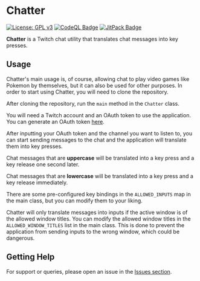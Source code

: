 # Chatter

[![License: GPL v3](https://img.shields.io/badge/License-GPLv3-blue.svg)](https://www.gnu.org/licenses/gpl-3.0)
[![CodeQL Badge](https://github.com/Foulest/Chatter/actions/workflows/codeql.yml/badge.svg)](https://github.com/Foulest/Chatter/actions/workflows/codeql.yml)
[![JitPack Badge](https://jitpack.io/v/Foulest/Chatter.svg)](https://jitpack.io/#Foulest/Chatter)

**Chatter** is a Twitch chat utility that translates chat messages into key presses.

## Usage

Chatter's main usage is, of course, allowing chat to play video games like Pokemon by themselves, but it can also be
used for other purposes. In order to start using Chatter, you will need to clone the repository.

After cloning the repository, run the `main` method in the `Chatter` class.

You will need a Twitch account and an OAuth token to use the application. You can generate an OAuth token
[here](https://twitchapps.com/tmi/).

After inputting your OAuth token and the channel you want to listen to, you can start sending messages to the chat
and the application will translate them into key presses.

Chat messages that are **uppercase** will be translated into a key press and a key release one second later.

Chat messages that are **lowercase** will be translated into a key press and a key release immediately.

There are some pre-configured key bindings in the `ALLOWED_INPUTS` map in the main class, but you can modify them to
your liking.

Chatter will only translate messages into inputs if the active window is of the allowed window titles. You can modify
the allowed window titles in the `ALLOWED_WINDOW_TITLES` list in the main class. This is done to prevent the application
from sending inputs to the wrong window, which could be dangerous.

## Getting Help

For support or queries, please open an issue in the [Issues section](https://github.com/Foulest/Chatter/issues).
